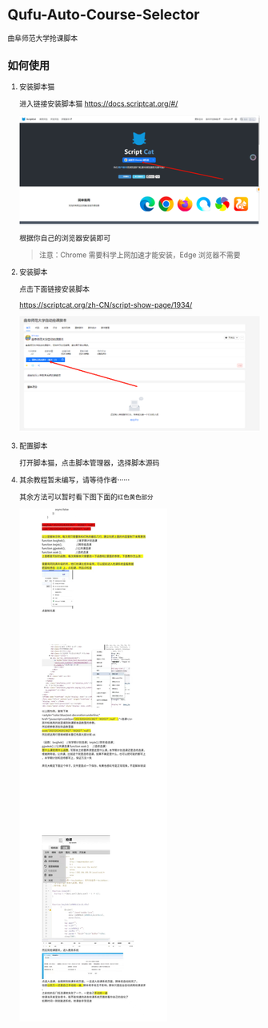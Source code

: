 # Qufu-Auto-Course-Selector

曲阜师范大学抢课脚本

## 如何使用

1. 安装脚本猫

   进入链接安装脚本猫 https://docs.scriptcat.org/#/

   ![安装脚本猫](assets/image-1.png)

   根据你自己的浏览器安装即可

   > 注意：Chrome 需要科学上网加速才能安装，Edge 浏览器不需要

2. 安装脚本

   点击下面链接安装脚本

   https://scriptcat.org/zh-CN/script-show-page/1934/

   ![安装脚本](assets/image.png)

3. 配置脚本

   打开脚本猫，点击脚本管理器，选择脚本源码

4. 其余教程暂未编写，请等待作者······

   其余方法可以暂时看下图下面的`红色黄色部分`

   ![原图](assets/image-3-1.jpg)
